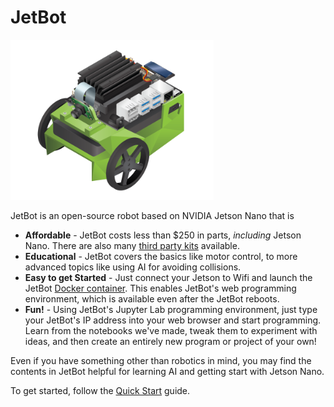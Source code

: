 # JetBot

<!--[<img src="https://img.shields.io/discord/553852754058280961.svg">](https://discord.gg/Ady6NtF) -->


<img src="platform/images/jetson-jetbot-illustration_800x630.png" style="height:256px">

JetBot is an open-source robot based on NVIDIA Jetson Nano that is

* **Affordable** - JetBot costs less than $250 in parts, *including* Jetson Nano. There are also many [third party kits](platform/third_party) available.
* **Educational** - JetBot covers the basics like motor control, to more advanced topics like using AI for avoiding
collisions.  
* **Easy to get Started** -  Just connect your Jetson to Wifi and launch the JetBot [Docker container](docker/README.md).  This enables JetBot's web programming environment, which is available even after the JetBot reboots.  
* **Fun!** - Using JetBot's Jupyter Lab programming environment, just type your JetBot's IP address into your web browser and start programming.  Learn from the notebooks we've made, tweak them to experiment with ideas, and then create an entirely new program or project of your own!

Even if you have something other than robotics in mind, you may find the contents in JetBot helpful for learning AI and getting start with Jetson Nano.

To get started, follow the [Quick Start](platform/README.md) guide.